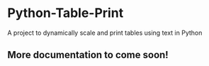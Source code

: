 # Python-Table-Print
A project to dynamically scale and print tables using text in Python

## More documentation to come soon!
